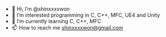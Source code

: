 - 👋 Hi, I’m @shinxxxxwon
- 👀 I’m interested programming in C, C++, MFC, UE4 and Unity 
- 🌱 I’m currently learning C, C++, MFC
- 📫 How to reach me shinxxxxwon@gmail.com

<!---
shinxxxxwon/shinxxxxwon is a ✨ special ✨ repository because its `README.md` (this file) appears on your GitHub profile.
You can click the Preview link to take a look at your changes.
--->
